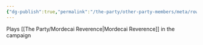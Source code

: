 ```yaml
---
{"dg-publish":true,"permalink":"/the-party/other-party-members/meta/rowan-hales/"}
---
```


Plays [[The Party/Mordecai Reverence\|Mordecai Reverence]] in the campaign 